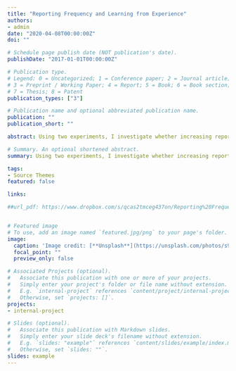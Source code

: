 ```yaml
---
title: "Reporting Frequency and Learning from Experience"
authors:
- admin
date: "2020-04-08T00:00:00Z"
doi: ""

# Schedule page publish date (NOT publication's date).
publishDate: "2017-01-01T00:00:00Z"

# Publication type.
# Legend: 0 = Uncategorized; 1 = Conference paper; 2 = Journal article;
# 3 = Preprint / Working Paper; 4 = Report; 5 = Book; 6 = Book section;
# 7 = Thesis; 8 = Patent
publication_types: ["3"]

# Publication name and optional abbreviated publication name.
publication: ""
publication_short: ""

abstract: Using two experiments, I investigate whether increasing reporting frequency affects supervisor evaluation decisions and employee experiential learning in a discretionary evaluation setting. Employees learn by either exploring new knowledge or exploiting existing knowledge. Supervisors may be unable to distinguish exploration from shirking as the cause of a low result because exploration frequently produces low outcomes. Anticipating this, employees can explore below optimal levels because they are uncertain whether supervisors will reward unsuccessful exploration. Increasing reporting frequency improves supervisors’ ability to distinguish exploration from shirking. Thus, I predict and find that supervisors award bonuses that provide stronger incentives for employees to explore when reporting frequency increases. Contrary to my prediction, employees do not appear to anticipate this and do not explore more when reporting frequency increases. My results suggest employees can fail to anticipate which actions supervisors will reward, making supervisors less effective at directing employee effort towards desirable actions.

# Summary. An optional shortened abstract.
summary: Using two experiments, I investigate whether increasing reporting frequency affects supervisor evaluation decisions and employee experiential learning in a discretionary evaluation setting. Employees learn by either exploring new knowledge or exploiting existing knowledge. Supervisors may be unable to distinguish exploration from shirking as the cause of a low result because exploration frequently produces low outcomes. Anticipating this, employees can explore below optimal levels because they are uncertain whether supervisors will reward unsuccessful exploration. Increasing reporting frequency improves supervisors’ ability to distinguish exploration from shirking. Thus, I predict and find that supervisors award bonuses that provide stronger incentives for employees to explore when reporting frequency increases. Contrary to my prediction, employees do not appear to anticipate this and do not explore more when reporting frequency increases. My results suggest employees can fail to anticipate which actions supervisors will reward, making supervisors less effective at directing employee effort towards desirable actions.

tags:
- Source Themes
featured: false

links:

##url_pdf: https://www.dropbox.com/s/qcas2tmceg437on/Reporting%20Frequency%20and%20Learning%20by.pdf?dl=1


# Featured image
# To use, add an image named `featured.jpg/png` to your page's folder. 
image:
  caption: 'Image credit: [**Unsplash**](https://unsplash.com/photos/s9CC2SKySJM)'
  focal_point: ""
  preview_only: false

# Associated Projects (optional).
#   Associate this publication with one or more of your projects.
#   Simply enter your project's folder or file name without extension.
#   E.g. `internal-project` references `content/project/internal-project/index.md`.
#   Otherwise, set `projects: []`.
projects:
- internal-project

# Slides (optional).
#   Associate this publication with Markdown slides.
#   Simply enter your slide deck's filename without extension.
#   E.g. `slides: "example"` references `content/slides/example/index.md`.
#   Otherwise, set `slides: ""`.
slides: example
---
```



